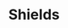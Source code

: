 ---
id: shields
title: Shields
hide_title: true
hide_table_of_contents: false
sidebar_label: Shields
---